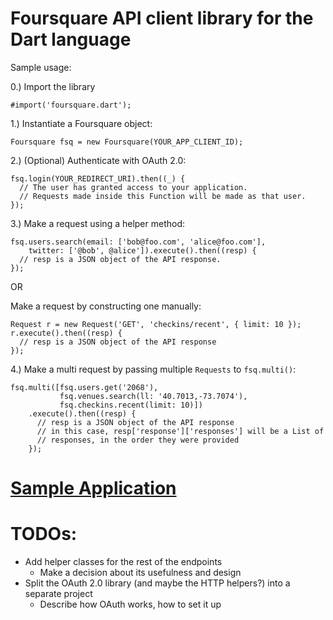 Foursquare API client library for the Dart language
===============

Sample usage:

0.) Import the library

```
#import('foursquare.dart');
```

1.) Instantiate a Foursquare object:

```
Foursquare fsq = new Foursquare(YOUR_APP_CLIENT_ID);
```

2.) (Optional) Authenticate with OAuth 2.0:

```
fsq.login(YOUR_REDIRECT_URI).then((_) {
  // The user has granted access to your application.
  // Requests made inside this Function will be made as that user.
});
```

3.) Make a request using a helper method:

```
fsq.users.search(email: ['bob@foo.com', 'alice@foo.com'],
    twitter: ['@bob', @alice']).execute().then((resp) {
  // resp is a JSON object of the API response.
});
```

OR

Make a request by constructing one manually:

```
Request r = new Request('GET', 'checkins/recent', { limit: 10 });
r.execute().then((resp) {
  // resp is a JSON object of the API response
});
```

4.) Make a multi request by passing multiple `Requests` to `fsq.multi()`:

```
fsq.multi([fsq.users.get('2068'),
           fsq.venues.search(ll: '40.7013,-73.7074'),
           fsq.checkins.recent(limit: 10)])
    .execute().then((resp) {
      // resp is a JSON object of the API response
      // in this case, resp['response']['responses'] will be a List of
      // responses, in the order they were provided
    });

```

[Sample Application](http://foursquare-dart.googlecode.com/git/sample.html)
====================


TODOs:
======

- Add helper classes for the rest of the endpoints
  - Make a decision about its usefulness and design
- Split the OAuth 2.0 library (and maybe the HTTP helpers?) into a separate project
  - Describe how OAuth works, how to set it up